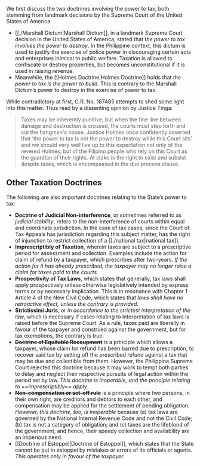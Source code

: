 We first discuss the two doctrines involving the power to tax, both stemming from landmark decisions by the Supreme Court of the United States of America.
* [[./Marshall Dictum|Marshall Dictum]], in a landmark Supreme Court decision in the United States of America, stated that *the power to tax involves the power to destroy*. In the Philippine context, this dictum is used to justify the exercise of police power in discouraging certain acts and enterprises inimical to public welfare. Taxation is allowed to confiscate or destroy properties, but becomes unconstitutional if it is used in raising revenue.
* Meanwhile, the [[Holmes Doctrine|Holmes Doctrine]] holds that *the power to tax is the power to build*. This is contrary to the Marshall Dictum’s power to destroy in the exercise of power to tax.

While contradictory at first, G.R. No. 187485 attempts to shed some light into this matter. Thus read by a dissenting opinion by Justice Tinga:

> Taxes may be inherently punitive, but when the fine line between damage and destruction is crossed, the courts must step forth and cut the hangman's noose. Justice Holmes once confidently asserted that ‘the power to tax is not the power to destroy while this Court sits’ and we should very well live up to this expectation not only of the revered Holmes, but of the Filipino people who rely on this Court as the guardian of their rights. At stake is the right to exist and subsist despite taxes, which is encompassed in the due process clause.

## Other Taxation Doctrines
The following are also important doctrines relating to the State’s power to tax:
- **Doctrine of Judicial Non-interference**, or sometimes referred to as *judicial stability*, refers to the non-interference of courts within equal and coordinate jurisdiction. In the case of tax cases, since the Court of Tax Appeals has jurisdiction regarding this subject matter, has the right of injunction to restrict collection of a [[./national tax|national tax]].
- **Imprescriptibly of Taxation**, wherein taxes are subject to a prescriptive period for assessment and collection. Examples include the action for claim of refund by a taxpayer, which prescribes after two-years. *If the action for it has already prescribed, the taxpayer may no longer raise a claim for taxes paid to the courts*.
- **Prospectivity of Tax Laws**, which states that generally, tax laws shall apply prospectively unless otherwise legislatively intended by express terms or by necessary implication. This is in resonance with Chapter 1 Article 4 of the New Civil Code, which states that *laws shall have no retroactive effect, unless the contrary is provided*.
- **Strictissimi Juris**, or *in accordance to the strictest interpretation of the law*, which is necessary if cases relating to interpretation of tax laws is raised before the Supreme Court. As a rule, taxes paid are liberally in favour of the taxpayer and construed against the government, but for tax exemptions, the contrary is true.
- ~~**Doctrine of Equitable Recoupment**~~ is a principle which allows a taxpayer, whose claim for refund has been barred due to prescription, to recover said tax by setting off the prescribed refund against a tax that may be due and collectible from them. However, the Philippine Supreme Court rejected this doctrine because it may work to tempt both parties to delay and neglect their respective pursuits of legal action within the period set by law. *This doctrine is inoperable, and the principle relating to ==imprescriptibly== apply*.
- ~~**Non-compensation or set-off rule**~~ is a principle where two persons, in their own right, are creditors and debtors to each other, and compensation may be applied for the settlement of pending obligation. *However, this doctrine, too, is inoperable* because (a) tax laws are governed by the National Internal Revenue Code and not the Civil Code; (b) tax is not a category of obligation; and (c) taxes are the lifeblood of the government, and hence, their speedy collection and availability are an imperious need.
- [[Doctrine of Estoppel|Doctrine of Estoppel]], which states that the State cannot be put in estoppel by mistakes or errors of its officials or agents. *This operates only in favour of the taxpayer*.
